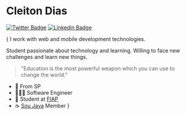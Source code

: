 # Cleiton Dias
[![Twitter Badge](https://img.shields.io/badge/-@cleiton_dsd-informational?style=flat-square&labelColor=informational&logo=twitter&logoColor=white&link=https://twitter.com/Cleiton_Dsd)](https://twitter.com/Cleiton_Dsd) 
[![Linkedin Badge](https://img.shields.io/badge/-Cleiton%20Dias-informational?style=flat-square&logo=Linkedin&logoColor=white&link=https://www.linkedin.com/in/diego-schell-fernandes/)](https://www.linkedin.com/in/cleitondsd/) 

{
I work with web and mobile development technologies. 

Student passionate about technology and learning. 
Willing to face new challenges and learn new things.

> "Education is the most powerful weapon which you can use to change the world."


- 📍  From SP
- 👨🏽‍💻 Software Engineer
- 🏫 Student at [FIAP](https://www.fiap.com.br/)
- ☕ [Sou Java](https://www.meetup.com/pt-BR/SouJava) Member
}
